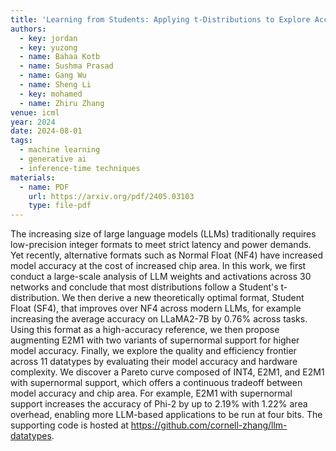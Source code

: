 ```yaml
---
title: 'Learning from Students: Applying t-Distributions to Explore Accurate and Efficient Formats for LLMs'
authors:
  - key: jordan
  - key: yuzong
  - name: Bahaa Kotb
  - name: Sushma Prasad
  - name: Gang Wu
  - name: Sheng Li
  - key: mohamed
  - name: Zhiru Zhang
venue: icml
year: 2024
date: 2024-08-01
tags:
  - machine learning
  - generative ai
  - inference-time techniques
materials:
  - name: PDF
    url: https://arxiv.org/pdf/2405.03103
    type: file-pdf
---
```

The increasing size of large language models (LLMs) traditionally requires low-precision integer formats to meet strict latency and power demands. Yet recently, alternative formats such as Normal Float (NF4) have increased model accuracy at the cost of increased chip area. In this work, we first conduct a large-scale analysis of LLM weights and activations across 30 networks and conclude that most distributions follow a Student's t-distribution. We then derive a new theoretically optimal format, Student Float (SF4), that improves over NF4 across modern LLMs, for example increasing the average accuracy on LLaMA2-7B by 0.76% across tasks. Using this format as a high-accuracy reference, we then propose augmenting E2M1 with two variants of supernormal support for higher model accuracy. Finally, we explore the quality and efficiency frontier across 11 datatypes by evaluating their model accuracy and hardware complexity. We discover a Pareto curve composed of INT4, E2M1, and E2M1 with supernormal support, which offers a continuous tradeoff between model accuracy and chip area. For example, E2M1 with supernormal support increases the accuracy of Phi-2 by up to 2.19% with 1.22% area overhead, enabling more LLM-based applications to be run at four bits. The supporting code is hosted at https://github.com/cornell-zhang/llm-datatypes.
